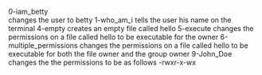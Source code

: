 0-iam_betty  
changes the user to betty
1-who_am_i
tells the user his name on the terminal
4-empty
creates an empty file called hello
5-execute
changes the permissions on a file called hello to be executable for the owner
6-multiple_permissions
changes the permissions on a file called hello to be executable for both the file owner and the group owner
9-John_Doe
changes the the permissions to be as follows -rwxr-x-wx
